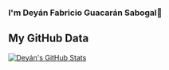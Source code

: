 ### I'm Deyán Fabricio Guacarán Sabogal🦇

## My GitHub Data

[![Deyán's GitHub Stats](https://github-readme-stats.vercel.app/api?username=deyanfgsdev)](https://github.com/deyanfgsdev/github-readme-stats)

